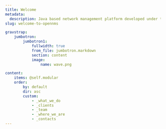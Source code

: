 ```yaml
---
title: Welcome
metadata:
  description: Java based network management platform developed under the open source model.
slug: welcome-to-opennms

gravstrap:
    jumbotron:
        jumbotron1:
            fullwidth: true
            from_file: jumbotron.markdown
            section: content
            image:
                name: wave.png

content:
    items: @self.modular
    order:
        by: default
        dir: asc
        custom:
            - _what_we_do
            - _clients
            - _team
            - _where_we_are
            - _contacts
---
```

